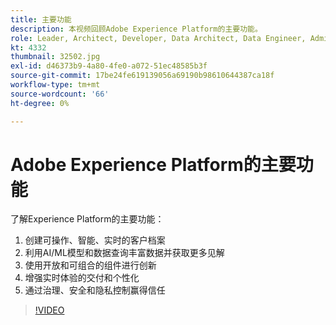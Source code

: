 ```yaml
---
title: 主要功能
description: 本视频回顾Adobe Experience Platform的主要功能。
role: Leader, Architect, Developer, Data Architect, Data Engineer, Admin, User
kt: 4332
thumbnail: 32502.jpg
exl-id: d46373b9-4a80-4fe0-a072-51ec48585b3f
source-git-commit: 17be24fe619139056a69190b98610644387ca18f
workflow-type: tm+mt
source-wordcount: '66'
ht-degree: 0%

---
```


# Adobe Experience Platform的主要功能

了解Experience Platform的主要功能：

1. 创建可操作、智能、实时的客户档案
1. 利用AI/ML模型和数据查询丰富数据并获取更多见解
1. 使用开放和可组合的组件进行创新
1. 增强实时体验的交付和个性化
1. 通过治理、安全和隐私控制赢得信任

>[!VIDEO](https://video.tv.adobe.com/v/32502?quality=12&learn=on)

